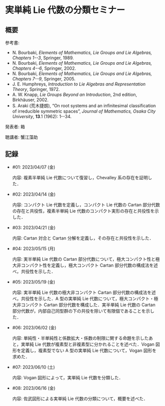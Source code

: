 # 実単純 Lie 代数の分類セミナー

## 概要

参考書:

* N. Bourbaki, *Elements of Mathematics, Lie Groups and Lie Algebras, Chapters 1--3*, Springer, 1989.
* N. Bourbaki, *Elements of Mathematics, Lie Groups and Lie Algebras, Chapters 4--6*, Springer, 2002.
* N. Bourbaki, *Elements of Mathematics, Lie Groups and Lie Algebras, Chapters 7--9*, Springer, 2005.
* J. E. Humphreys, *Introduction to Lie Algebras and Representation Theory*, Springer, 1972.
* A. W. Knapp, *Lie Groups Beyond an Introduction*, 2nd edition, Birkhäuser, 2002.
* S. Araki (荒木捷朗), “On root systems and an infinitesimal classification of irreducible symmetric spaces”, *Journal of Mathematics, Osaka City University*, **13**.1 (1962): 1--34.

発表者: 箱

聴講者: 蟹江藻助

## 記録

* \#01: 2023/04/07 (金)

  内容: 複素半単純 Lie 代数について復習し，Chevalley 系の存在を証明した．

* \#02: 2023/04/14 (金)

  内容: コンパクト Lie 代数を定義し，コンパクト Lie 代数の Cartan 部分代数の存在と共役性，複素半単純 Lie 代数のコンパクト実形の存在と共役性を示した．

* \#03: 2023/04/21 (金)

  内容: Cartan 対合と Cartan 分解を定義し，その存在と共役性を示した．

* \#04: 2023/05/15 (月)

  内容: 実半単純 Lie 代数の Cartan 部分代数について，極大コンパクト性と極大非コンパクト性を定義し，極大コンパクト Cartan 部分代数の構成法を述べ，共役性を示した．

* \#05: 2023/05/19 (金)

  内容: 実半単純 Lie 代数の極大非コンパクト Cartan 部分代数の構成法を述べ，共役性を示した．A 型の実単純 Lie 代数について，極大コンパクト・極大非コンパクト Cartan 部分代数を構成した．実半単純 Lie 代数の Cartan 部分代数が，内部自己同型群の下の共役を除いて有限個であることを示した．

* \#06: 2023/06/02 (金)

  内容: 単純性・半単純性と係数拡大・係数の制限に関する命題を示したあと，実単純 Lie 代数が複素型と非複素型に分かれることを述べた．Vogan 図形を定義し，複素型でない A 型の実単純 Lie 代数について，Vogan 図形を求めた．

* \#07: 2023/06/10 (土)

  内容: Vogan 図形によって，実単純 Lie 代数を分類した．

* \#08: 2023/06/16 (金)

  内容: 佐武図形による実単純 Lie 代数の分類について，概要を述べた．


